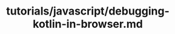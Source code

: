 ---
title: tutorials/javascript/debugging-kotlin-in-browser.md
showAuthorInfo: false
redirect_path: https://kotlinlang.org/docs/debugging-kotlin-in-browser.html
---